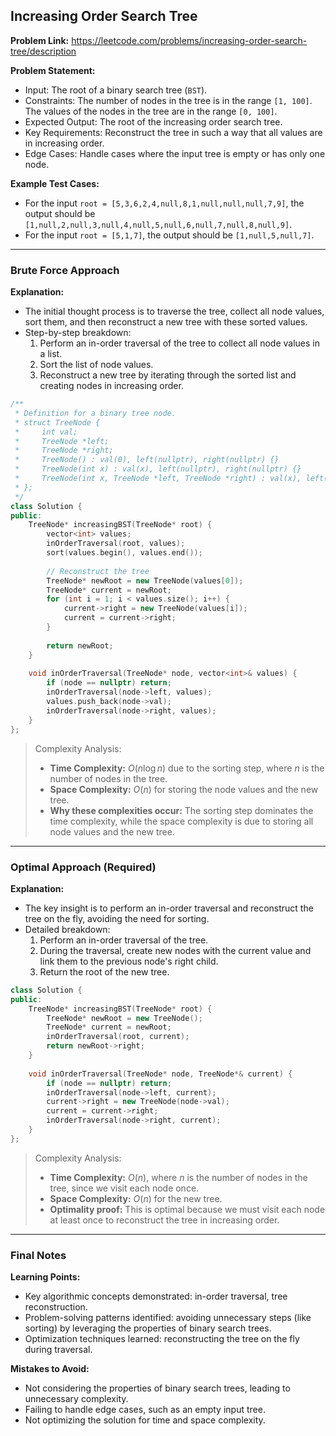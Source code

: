 ## Increasing Order Search Tree

**Problem Link:** https://leetcode.com/problems/increasing-order-search-tree/description

**Problem Statement:**
- Input: The root of a binary search tree (`BST`).
- Constraints: The number of nodes in the tree is in the range `[1, 100]`. The values of the nodes in the tree are in the range `[0, 100]`.
- Expected Output: The root of the increasing order search tree.
- Key Requirements: Reconstruct the tree in such a way that all values are in increasing order.
- Edge Cases: Handle cases where the input tree is empty or has only one node.

**Example Test Cases:**
- For the input `root = [5,3,6,2,4,null,8,1,null,null,null,7,9]`, the output should be `[1,null,2,null,3,null,4,null,5,null,6,null,7,null,8,null,9]`.
- For the input `root = [5,1,7]`, the output should be `[1,null,5,null,7]`.

---

### Brute Force Approach

**Explanation:**
- The initial thought process is to traverse the tree, collect all node values, sort them, and then reconstruct a new tree with these sorted values.
- Step-by-step breakdown:
  1. Perform an in-order traversal of the tree to collect all node values in a list.
  2. Sort the list of node values.
  3. Reconstruct a new tree by iterating through the sorted list and creating nodes in increasing order.

```cpp
/**
 * Definition for a binary tree node.
 * struct TreeNode {
 *     int val;
 *     TreeNode *left;
 *     TreeNode *right;
 *     TreeNode() : val(0), left(nullptr), right(nullptr) {}
 *     TreeNode(int x) : val(x), left(nullptr), right(nullptr) {}
 *     TreeNode(int x, TreeNode *left, TreeNode *right) : val(x), left(left), right(right) {}
 * };
 */
class Solution {
public:
    TreeNode* increasingBST(TreeNode* root) {
        vector<int> values;
        inOrderTraversal(root, values);
        sort(values.begin(), values.end());
        
        // Reconstruct the tree
        TreeNode* newRoot = new TreeNode(values[0]);
        TreeNode* current = newRoot;
        for (int i = 1; i < values.size(); i++) {
            current->right = new TreeNode(values[i]);
            current = current->right;
        }
        
        return newRoot;
    }
    
    void inOrderTraversal(TreeNode* node, vector<int>& values) {
        if (node == nullptr) return;
        inOrderTraversal(node->left, values);
        values.push_back(node->val);
        inOrderTraversal(node->right, values);
    }
};
```

> Complexity Analysis:
> - **Time Complexity:** $O(n \log n)$ due to the sorting step, where $n$ is the number of nodes in the tree.
> - **Space Complexity:** $O(n)$ for storing the node values and the new tree.
> - **Why these complexities occur:** The sorting step dominates the time complexity, while the space complexity is due to storing all node values and the new tree.

---

### Optimal Approach (Required)

**Explanation:**
- The key insight is to perform an in-order traversal and reconstruct the tree on the fly, avoiding the need for sorting.
- Detailed breakdown:
  1. Perform an in-order traversal of the tree.
  2. During the traversal, create new nodes with the current value and link them to the previous node's right child.
  3. Return the root of the new tree.

```cpp
class Solution {
public:
    TreeNode* increasingBST(TreeNode* root) {
        TreeNode* newRoot = new TreeNode();
        TreeNode* current = newRoot;
        inOrderTraversal(root, current);
        return newRoot->right;
    }
    
    void inOrderTraversal(TreeNode* node, TreeNode*& current) {
        if (node == nullptr) return;
        inOrderTraversal(node->left, current);
        current->right = new TreeNode(node->val);
        current = current->right;
        inOrderTraversal(node->right, current);
    }
};
```

> Complexity Analysis:
> - **Time Complexity:** $O(n)$, where $n$ is the number of nodes in the tree, since we visit each node once.
> - **Space Complexity:** $O(n)$ for the new tree.
> - **Optimality proof:** This is optimal because we must visit each node at least once to reconstruct the tree in increasing order.

---

### Final Notes

**Learning Points:**
- Key algorithmic concepts demonstrated: in-order traversal, tree reconstruction.
- Problem-solving patterns identified: avoiding unnecessary steps (like sorting) by leveraging the properties of binary search trees.
- Optimization techniques learned: reconstructing the tree on the fly during traversal.

**Mistakes to Avoid:**
- Not considering the properties of binary search trees, leading to unnecessary complexity.
- Failing to handle edge cases, such as an empty input tree.
- Not optimizing the solution for time and space complexity.